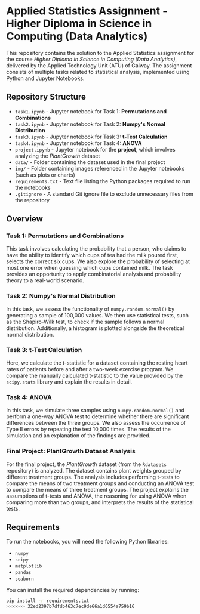 
# Applied Statistics Assignment - Higher Diploma in Science in Computing (Data Analytics)

This repository contains the solution to the Applied Statistics assignment for the course *Higher Diploma in Science in Computing (Data Analytics)*, delivered by the Applied Technology Unit (ATU) of Galway. The assignment consists of multiple tasks related to statistical analysis, implemented using Python and Jupyter Notebooks.

## Repository Structure

- `task1.ipynb` - Jupyter notebook for Task 1: **Permutations and Combinations**
- `task2.ipynb` - Jupyter notebook for Task 2: **Numpy's Normal Distribution**
- `task3.ipynb` - Jupyter notebook for Task 3: **t-Test Calculation**
- `task4.ipynb` - Jupyter notebook for Task 4: **ANOVA**
- `project.ipynb` - Jupyter notebook for the **project**, which involves analyzing the *PlantGrowth* dataset
- `data/` - Folder containing the dataset used in the final project
- `img/` - Folder containing images referenced in the Jupyter notebooks (such as plots or charts)
- `requirements.txt` - Text file listing the Python packages required to run the notebooks
- `.gitignore` - A standard Git ignore file to exclude unnecessary files from the repository

## Overview

### Task 1: Permutations and Combinations

This task involves calculating the probability that a person, who claims to have the ability to identify which cups of tea had the milk poured first, selects the correct six cups. We also explore the probability of selecting at most one error when guessing which cups contained milk. The task provides an opportunity to apply combinatorial analysis and probability theory to a real-world scenario.

### Task 2: Numpy's Normal Distribution

In this task, we assess the functionality of `numpy.random.normal()` by generating a sample of 100,000 values. We then use statistical tests, such as the Shapiro-Wilk test, to check if the sample follows a normal distribution. Additionally, a histogram is plotted alongside the theoretical normal distribution.

### Task 3: t-Test Calculation

Here, we calculate the t-statistic for a dataset containing the resting heart rates of patients before and after a two-week exercise program. We compare the manually calculated t-statistic to the value provided by the `scipy.stats` library and explain the results in detail.

### Task 4: ANOVA

In this task, we simulate three samples using `numpy.random.normal()` and perform a one-way ANOVA test to determine whether there are significant differences between the three groups. We also assess the occurrence of Type II errors by repeating the test 10,000 times. The results of the simulation and an explanation of the findings are provided.

### Final Project: PlantGrowth Dataset Analysis

For the final project, the *PlantGrowth* dataset (from the `Rdatasets` repository) is analyzed. The dataset contains plant weights grouped by different treatment groups. The analysis includes performing t-tests to compare the means of two treatment groups and conducting an ANOVA test to compare the means of three treatment groups. The project explains the assumptions of t-tests and ANOVA, the reasoning for using ANOVA when comparing more than two groups, and interprets the results of the statistical tests.

## Requirements

To run the notebooks, you will need the following Python libraries:

- `numpy`
- `scipy`
- `matplotlib`
- `pandas`
- `seaborn`

You can install the required dependencies by running:

```bash
pip install -r requirements.txt
>>>>>>> 32ed2397b7dfdb463c7ec9de66a1d6554a759b16

